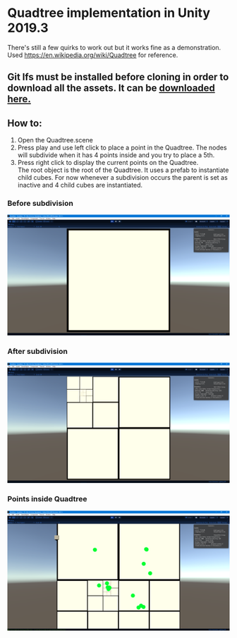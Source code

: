 # Quadtree implementation in Unity 2019.3

There's still a few quirks to work out but it works fine as a demonstration. Used https://en.wikipedia.org/wiki/Quadtree for reference.

## **Git lfs must be installed before cloning in order to download all the assets.** It can be [downloaded here.](https://git-lfs.github.com/)

## How to:

1. Open the Quadtree.scene
2. Press play and use left click to place a point in the Quadtree. The nodes will subdivide when it has 4 points inside and you try to place a 5th.
3. Press right click to display the current points on the Quadtree.  
   The root object is the root of the Quadtree. It uses a prefab to instantiate child cubes. For now whenever a subdivision occurs the parent is set as inactive and 4 child cubes are instantiated.

### Before subdivision

![](./img/initial_.png)

### After subdivision

![](./img/subdivide_.png)

### Points inside Quadtree

![](./img/points_.png)
